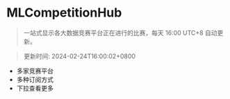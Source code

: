 # MLCompetitionHub

> 一站式显示各大数据竞赛平台正在进行的比赛，每天 16:00 UTC+8 自动更新。
  
> 更新时间: 2024-02-24T16:00:02+0800 

* 多家竞赛平台
* 多种订阅方式
* 下拉查看更多